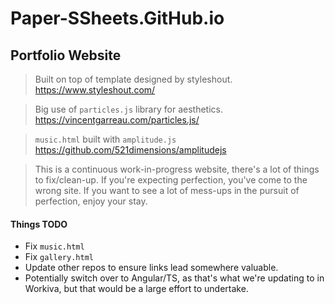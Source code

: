 # Paper-SSheets.GitHub.io #
## Portfolio Website ##

> Built on top of template designed by styleshout. <https://www.styleshout.com/>

> Big use of `particles.js` library for aesthetics. <https://vincentgarreau.com/particles.js/>

> `music.html` built with `amplitude.js` <https://github.com/521dimensions/amplitudejs>

> This is a continuous work-in-progress website, there's a lot of things to fix/clean-up.
> If you're expecting perfection, you've come to the wrong site. If you want to see a lot
> of mess-ups in the pursuit of perfection, enjoy your stay.

#### Things TODO ####
- Fix `music.html`
- Fix `gallery.html`
- Update other repos to ensure links lead somewhere valuable.
- Potentially switch over to Angular/TS, as that's what we're updating to in Workiva,
  but that would be a large effort to undertake.